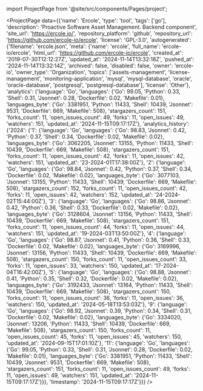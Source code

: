 
import ProjectPage from '@site/src/components/Pages/project';

<ProjectPage
    data={{'name': 'Ercole', 'type': 'tool', 'tags': ['go'], 'description': 'Proactive Software Asset Management. Backend component', 'site_url': 'https://ercole.io/', 'repository_platform': 'github', 'repository_url': 'https://github.com/ercole-io/ercole', 'license': 'GPL-3.0', 'autogenerated': {'filename': 'ercole.json', 'meta': {'name': 'ercole', 'full_name': 'ercole-io/ercole', 'html_url': 'https://github.com/ercole-io/ercole', 'created_at': '2019-07-30T12:12:27Z', 'updated_at': '2024-11-14T13:32:18Z', 'pushed_at': '2024-11-14T13:32:14Z', 'archived': false, 'disabled': false, 'owner': 'ercole-io', 'owner_type': 'Organization', 'topics': ['assets-management', 'license-management', 'monitoring-application', 'mysql', 'mysql-database', 'oracle', 'oracle-database', 'postgresql', 'postgresql-database'], 'license': 'Other'}, 'analytics': {'language': 'Go', 'languages': {'Go': 99.05, 'Python': 0.33, 'Shell': 0.31, 'Jsonnet': 0.28, 'Dockerfile': 0.02, 'Makefile': 0.01}, 'languages_byte': {'Go': 3381951, 'Python': 11433, 'Shell': 10439, 'Jsonnet': 9531, 'Dockerfile': 669, 'Makefile': 508}, 'stargazers_count': 151, 'forks_count': 11, 'open_issues_count': 49, 'forks': 11, 'open_issues': 49, 'watchers': 151, 'updated_at': '2024-11-15T09:17:17Z'}, 'analytics_history': {'2024': {'1': {'language': 'Go', 'languages': {'Go': 98.83, 'Jsonnet': 0.42, 'Python': 0.37, 'Shell': 0.34, 'Dockerfile': 0.02, 'Makefile': 0.02}, 'languages_byte': {'Go': 3062205, 'Jsonnet': 13155, 'Python': 11433, 'Shell': 10439, 'Dockerfile': 669, 'Makefile': 508}, 'stargazers_count': 151, 'forks_count': 11, 'open_issues_count': 42, 'forks': 11, 'open_issues': 42, 'watchers': 151, 'updated_at': '23-2024-01T17:38:00Z'}, '2': {'language': 'Go', 'languages': {'Go': 98.84, 'Jsonnet': 0.42, 'Python': 0.37, 'Shell': 0.34, 'Dockerfile': 0.02, 'Makefile': 0.02}, 'languages_byte': {'Go': 3077103, 'Jsonnet': 13155, 'Python': 11433, 'Shell': 10439, 'Dockerfile': 669, 'Makefile': 508}, 'stargazers_count': 152, 'forks_count': 11, 'open_issues_count': 42, 'forks': 11, 'open_issues': 42, 'watchers': 152, 'updated_at': '24-2024-02T15:44:00Z'}, '3': {'language': 'Go', 'languages': {'Go': 98.86, 'Jsonnet': 0.42, 'Python': 0.36, 'Shell': 0.33, 'Dockerfile': 0.02, 'Makefile': 0.02}, 'languages_byte': {'Go': 3128604, 'Jsonnet': 13156, 'Python': 11433, 'Shell': 10439, 'Dockerfile': 669, 'Makefile': 508}, 'stargazers_count': 151, 'forks_count': 11, 'open_issues_count': 44, 'forks': 11, 'open_issues': 44, 'watchers': 151, 'updated_at': '19-2024-03T13:50:00Z'}, '4': {'language': 'Go', 'languages': {'Go': 98.87, 'Jsonnet': 0.41, 'Python': 0.36, 'Shell': 0.33, 'Dockerfile': 0.02, 'Makefile': 0.02}, 'languages_byte': {'Go': 3169996, 'Jsonnet': 13156, 'Python': 11433, 'Shell': 10439, 'Dockerfile': 669, 'Makefile': 508}, 'stargazers_count': 150, 'forks_count': 11, 'open_issues_count': 33, 'forks': 11, 'open_issues': 33, 'watchers': 150, 'updated_at': '17-2024-04T16:42:00Z'}, '5': {'language': 'Go', 'languages': {'Go': 98.88, 'Jsonnet': 0.41, 'Python': 0.35, 'Shell': 0.32, 'Dockerfile': 0.02, 'Makefile': 0.02}, 'languages_byte': {'Go': 3192433, 'Jsonnet': 13164, 'Python': 11433, 'Shell': 10439, 'Dockerfile': 669, 'Makefile': 508}, 'stargazers_count': 150, 'forks_count': 11, 'open_issues_count': 36, 'forks': 11, 'open_issues': 36, 'watchers': 150, 'updated_at': '2024-05-18T13:53:03Z'}, '9': {'language': 'Go', 'languages': {'Go': 98.92, 'Jsonnet': 0.39, 'Python': 0.34, 'Shell': 0.31, 'Dockerfile': 0.02, 'Makefile': 0.02}, 'languages_byte': {'Go': 3334020, 'Jsonnet': 13206, 'Python': 11433, 'Shell': 10439, 'Dockerfile': 669, 'Makefile': 508}, 'stargazers_count': 150, 'forks_count': 11, 'open_issues_count': 45, 'forks': 11, 'open_issues': 45, 'watchers': 150, 'updated_at': '2024-09-15T17:01:10Z'}, '11': {'language': 'Go', 'languages': {'Go': 99.05, 'Python': 0.33, 'Shell': 0.31, 'Jsonnet': 0.28, 'Dockerfile': 0.02, 'Makefile': 0.01}, 'languages_byte': {'Go': 3381951, 'Python': 11433, 'Shell': 10439, 'Jsonnet': 9531, 'Dockerfile': 669, 'Makefile': 508}, 'stargazers_count': 151, 'forks_count': 11, 'open_issues_count': 49, 'forks': 11, 'open_issues': 49, 'watchers': 151, 'updated_at': '2024-11-15T09:17:17Z'}}}, 'timestamp': '2024-11-15T09:17:17Z'}}}
/>

